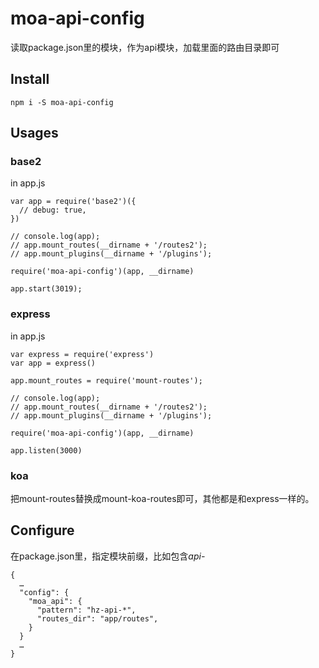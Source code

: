 # moa-api-config

读取package.json里的模块，作为api模块，加载里面的路由目录即可

## Install

```
npm i -S moa-api-config
```

## Usages

### base2

in app.js

```
var app = require('base2')({
  // debug: true,
})

// console.log(app);
// app.mount_routes(__dirname + '/routes2');
// app.mount_plugins(__dirname + '/plugins');

require('moa-api-config')(app, __dirname)

app.start(3019);
```

### express

in app.js

```
var express = require('express')
var app = express()

app.mount_routes = require('mount-routes');

// console.log(app);
// app.mount_routes(__dirname + '/routes2');
// app.mount_plugins(__dirname + '/plugins');

require('moa-api-config')(app, __dirname)

app.listen(3000)
```

### koa

把mount-routes替换成mount-koa-routes即可，其他都是和express一样的。

## Configure

在package.json里，指定模块前缀，比如包含*api-*

```
{
  …
  "config": {
    "moa_api": {
      "pattern": "hz-api-*",
      "routes_dir": "app/routes",
    }
  }
  …
}
```

